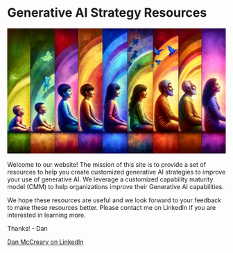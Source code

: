 # Generative AI Strategy Resources

![Human Age Progression](./img/human-age-progression.webp)

Welcome to our website!  The mission of this
site is to provide a set of resources to help
you create customized generative AI strategies
to improve your use of generative AI.
We leverage a customized capability maturity model (CMM)
to help organizations improve their Generative AI capabilities.

We hope these resources are useful and we look forward to your feedback to make these resources better.  Please contact me on LinkedIn if you are interested in learning more.

Thanks! - Dan

[Dan McCreary on LinkedIn](https://www.linkedin.com/in/danmccreary/)
